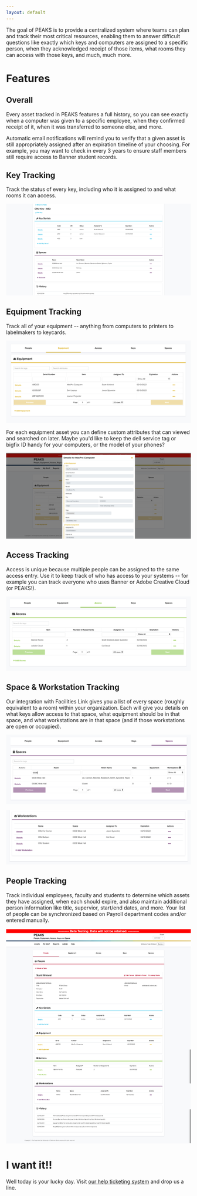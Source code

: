 ```yaml
---
layout: default
---
```


The goal of PEAKS is to provide a centralized system where teams can plan and track their most critical resources, enabling them to answer difficult questions like exactly which keys and computers are assigned to a specific person, when they acknowledged receipt of those items, what rooms they can access with those keys, and much, much more.

# Features

## Overall

Every asset tracked in PEAKS features a full history, so you can see exactly when a computer was given to a specific employee, when they confirmed receipt of it, when it was transferred to someone else, and more.

Automatic email notifications will remind you to verify that a given asset is still appropriately assigned after an expiration timeline of your choosing.  For example, you may want to check in every 3 years to ensure staff members still require access to Banner student records.

## Key Tracking

Track the status of every key, including who it is assigned to and what rooms it can access.

![Keys](./assets/img/keys.png)

## Equipment Tracking

Track all of your equipment -- anything from computers to printers to labelmakers to keycards.

![Equipment](./assets/img/equipment.png)

For each equipment asset you can define custom attributes that can viewed and searched on later.  Maybe you'd like to keep the dell service tag or bigfix ID handy for your computers, or the model of your phones?

![Equipment Details](./assets/img/equipdetails.png)

## Access Tracking

Access is unique because multiple people can be assigned to the same access entry.  Use it to keep track of who has access to your systems -- for example you can track everyone who uses Banner or Adobe Creative Cloud (or PEAKS!).

![Access](./assets/img/access.png)

## Space & Workstation Tracking

Our integration with Facilities Link gives you a list of every space (roughly equivalent to a room) within your organization.  Each will give you details on what keys allow access to that space, what equipment should be in that space, and what workstations are in that space (and if those workstations are open or occupied).

![Space](./assets/img/spaces.png)

![Workstations](./assets/img/workstations.png)

## People Tracking

Track individual employees, faculty and students to determine which assets they have assigned, when each should expire, and also maintain additional person information like title, supervior, start/end dates, and more.  Your list of people can be synchronized based on Payroll department codes and/or entered manually.

![Person](./assets/img/person.png)

# I want it!!

Well today is your lucky day.  Visit [our help ticketing system](https://secure.caes.ucdavis.edu/help/Ticket/Submit?appName=peaks) and drop us a line.
